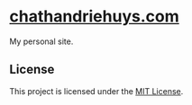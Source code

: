 # [chathandriehuys.com](chathandriehuys.com)

My personal site.

## License

This project is licensed under the [MIT License](LICENSE).
